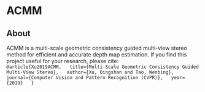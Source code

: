 # ACMM
## About
ACMM is a multi-scale geometric consistency guided multi-view stereo method for efficient and accurate depth map estimation. If you find this project useful for your research, please cite:   
`@article{Xu2019ACMM,  
  title={Multi-Scale Geometric Consistency Guided Multi-View Stereo},  
  author={Xu, Qingshan and Tao, Wenbing},  
  journal={Computer Vision and Pattern Recognition (CVPR)},  
  year={2019}  
}`
